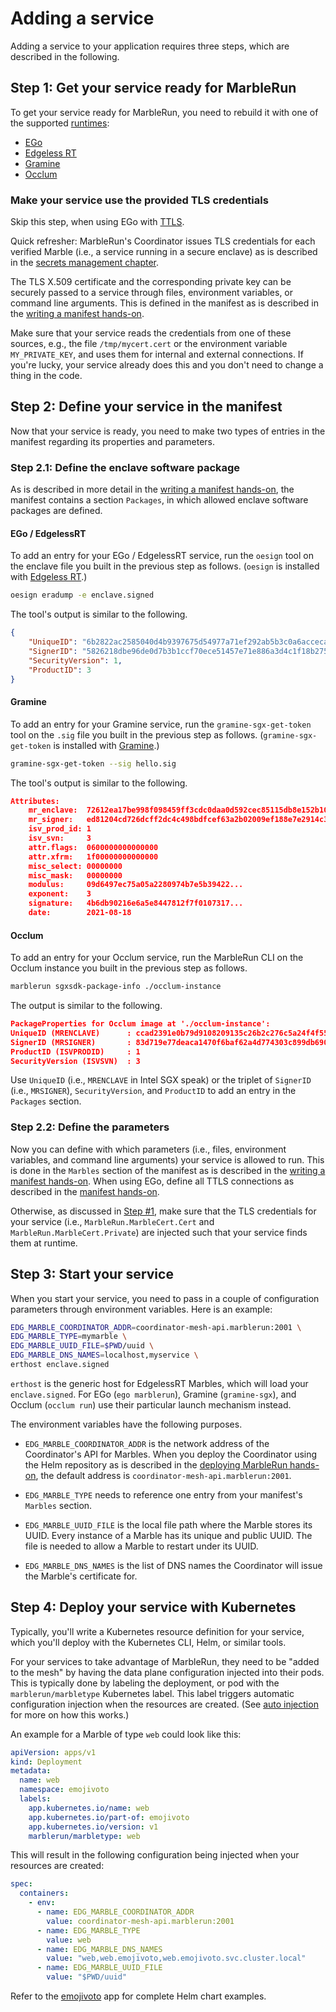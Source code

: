 # Adding a service

Adding a service to your application requires three steps, which are described in the following.

## **Step 1:** Get your service ready for MarbleRun

To get your service ready for MarbleRun, you need to rebuild it with one of the supported [runtimes](../features/runtimes.md):

* [EGo](../building-marbles/ego.md)
* [Edgeless RT](https://github.com/edgelesssys/marblerun/blob/master/samples/helloc%2B%2B)
* [Gramine](../building-marbles/gramine.md)
* [Occlum](../building-marbles/occlum.md)

### Make your service use the provided TLS credentials

Skip this step, when using EGo with [TTLS](../features/transparent-TLS.md).

Quick refresher: MarbleRun's Coordinator issues TLS credentials for each verified Marble (i.e., a service running in a secure enclave) as is described in the [secrets management chapter](../features/secrets-management.md).

The TLS X.509 certificate and the corresponding private key can be securely passed to a service through files, environment variables, or command line arguments. This is defined in the manifest as is described in the [writing a manifest hands-on](../workflows/define-manifest.md#marbles).

Make sure that your service reads the credentials from one of these sources, e.g., the file `/tmp/mycert.cert` or the environment variable `MY_PRIVATE_KEY`, and uses them for internal and external connections. If you're lucky, your service already does this and you don't need to change a thing in the code.

## **Step 2:** Define your service in the manifest

Now that your service is ready, you need to make two types of entries in the manifest regarding its properties and parameters.

### **Step 2.1:** Define the enclave software package

As is described in more detail in the [writing a manifest hands-on](../workflows/define-manifest.md#packages), the manifest contains a section `Packages`, in which allowed enclave software packages are defined.

#### EGo / EdgelessRT

To add an entry for your EGo / EdgelessRT service, run the `oesign` tool on the enclave file you built in the previous step as follows. (`oesign` is installed with [Edgeless RT](https://github.com/edgelesssys/edgelessrt).)

```bash
oesign eradump -e enclave.signed
```

The tool's output is similar to the following.

```json
{
    "UniqueID": "6b2822ac2585040d4b9397675d54977a71ef292ab5b3c0a6acceca26074ae585",
    "SignerID": "5826218dbe96de0d7b3b1ccf70ece51457e71e886a3d4c1f18b27576d22cdc74",
    "SecurityVersion": 1,
    "ProductID": 3
}
```

#### Gramine

To add an entry for your Gramine service, run the `gramine-sgx-get-token` tool on the `.sig` file you built in the previous step as follows. (`gramine-sgx-get-token` is installed with [Gramine](https://github.com/gramineproject/gramine/).)

```bash
gramine-sgx-get-token --sig hello.sig
```

The tool's output is similar to the following.

```json
Attributes:
    mr_enclave:  72612ea17be998f098459ff3cdc0daa0d592cec85115db8e152b10fc6df033a7
    mr_signer:   ed81204cd726dcff2dc4c498bdfcef63a2b02009ef188e7e2914c37a7e99b547
    isv_prod_id: 1
    isv_svn:     3
    attr.flags:  0600000000000000
    attr.xfrm:   1f00000000000000
    misc_select: 00000000
    misc_mask:   00000000
    modulus:     09d6497ec75a05a2280974b7e5b39422...
    exponent:    3
    signature:   4b6db90216e6a5e8447812f7f0107317...
    date:        2021-08-18
```

#### Occlum

To add an entry for your Occlum service, run the MarbleRun CLI on the Occlum instance you built in the previous step as follows.

```bash
marblerun sgxsdk-package-info ./occlum-instance
```

The output is similar to the following.

```json
PackageProperties for Occlum image at './occlum-instance':
UniqueID (MRENCLAVE)      : ccad2391e0b79d9108209135c26b2c276c5a24f4f55bc67ccf5ab90fd3f5fc22
SignerID (MRSIGNER)       : 83d719e77deaca1470f6baf62a4d774303c899db69020f9c70ee1dfc08c7ce9e
ProductID (ISVPRODID)     : 1
SecurityVersion (ISVSVN)  : 3
```

Use `UniqueID` (i.e., `MRENCLAVE` in Intel SGX speak) or the triplet of `SignerID` (i.e., `MRSIGNER`), `SecurityVersion`, and `ProductID` to add an entry in the `Packages` section.

### **Step 2.2:** Define the parameters

Now you can define with which parameters (i.e., files, environment variables, and command line arguments) your service is allowed to run. This is done in the `Marbles` section of the manifest as is described in the [writing a manifest hands-on](../workflows/define-manifest.md#marbles). When using EGo, define all TTLS connections as described in the [manifest hands-on](../workflows/define-manifest.md#tls).

Otherwise, as discussed in [Step #1](#make-your-service-use-the-provided-tls-credentials), make sure that the TLS credentials for your service (i.e., `MarbleRun.MarbleCert.Cert` and `MarbleRun.MarbleCert.Private`) are injected such that your service finds them at runtime.

## **Step 3:** Start your service

When you start your service, you need to pass in a couple of configuration parameters through environment variables. Here is an example:

```bash
EDG_MARBLE_COORDINATOR_ADDR=coordinator-mesh-api.marblerun:2001 \
EDG_MARBLE_TYPE=mymarble \
EDG_MARBLE_UUID_FILE=$PWD/uuid \
EDG_MARBLE_DNS_NAMES=localhost,myservice \
erthost enclave.signed
```

`erthost` is the generic host for EdgelessRT Marbles, which will load your `enclave.signed`.
For EGo (`ego marblerun`), Gramine (`gramine-sgx`), and Occlum (`occlum run`) use their particular launch mechanism instead.

The environment variables have the following purposes.

* `EDG_MARBLE_COORDINATOR_ADDR` is the network address of the Coordinator's API for Marbles. When you deploy the Coordinator using the Helm repository as is described in the [deploying MarbleRun hands-on](../deployment/kubernetes.md), the default address is `coordinator-mesh-api.marblerun:2001`.

* `EDG_MARBLE_TYPE` needs to reference one entry from your manifest's `Marbles` section.

* `EDG_MARBLE_UUID_FILE` is the local file path where the Marble stores its UUID. Every instance of a Marble has its unique and public UUID. The file is needed to allow a Marble to restart under its UUID.

* `EDG_MARBLE_DNS_NAMES` is the list of DNS names the Coordinator will issue the Marble's certificate for.

## **Step 4:** Deploy your service with Kubernetes

Typically, you'll write a Kubernetes resource definition for your service, which you'll deploy with the Kubernetes CLI, Helm, or similar tools.

For your services to take advantage of MarbleRun, they need to be "added to the mesh" by having the data plane configuration injected into their pods.
This is typically done by labeling the deployment, or pod with the `marblerun/marbletype` Kubernetes label.
This label triggers automatic configuration injection when the resources are created. (See [auto injection](../features/kubernetes-integration.md) for more on how this works.)

An example for a Marble of type `web` could look like this:

```yaml
apiVersion: apps/v1
kind: Deployment
metadata:
  name: web
  namespace: emojivoto
  labels:
    app.kubernetes.io/name: web
    app.kubernetes.io/part-of: emojivoto
    app.kubernetes.io/version: v1
    marblerun/marbletype: web
```

This will result in the following configuration being injected when your resources are created:

```yaml
spec:
  containers:
    - env:
      - name: EDG_MARBLE_COORDINATOR_ADDR
        value: coordinator-mesh-api.marblerun:2001
      - name: EDG_MARBLE_TYPE
        value: web
      - name: EDG_MARBLE_DNS_NAMES
        value: "web,web.emojivoto,web.emojivoto.svc.cluster.local"
      - name: EDG_MARBLE_UUID_FILE
        value: "$PWD/uuid"
```

Refer to the [emojivoto](https://github.com/edgelesssys/emojivoto) app for complete Helm chart examples.
